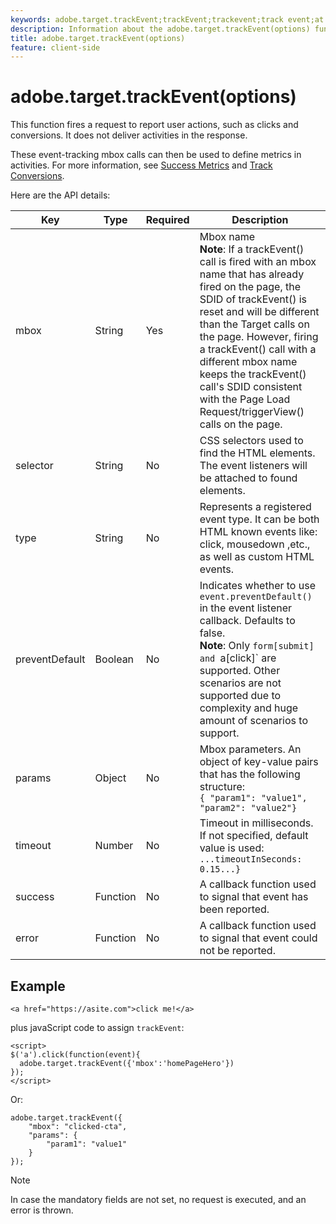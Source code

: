 ```yaml
---
keywords: adobe.target.trackEvent;trackEvent;trackevent;track event;at.js;functions;function;preventDefault;preventdefault;prevent default
description: Information about the adobe.target.trackEvent(options) function for the Adobe Target at.js JavaScript library.
title: adobe.target.trackEvent(options)
feature: client-side
---
```


# adobe.target.trackEvent(options)

This function fires a request to report user actions, such as clicks and conversions. It does not deliver activities in the response.

These event-tracking mbox calls can then be used to define metrics in activities. For more information, see [Success Metrics](/help/c-activities/r-success-metrics/success-metrics.md#reference_D011575C85DA48E989A244593D9B9924) and [Track Conversions](/help/c-implementing-target/c-implementing-target-for-client-side-web/how-to-deployatjs/implementing-target-without-a-tag-manager.md#task_E85D2F64FEB84201A594F2288FABF053).

Here are the API details:

| Key | Type | Required | Description |
|--- |--- |--- |--- |
|mbox|String|Yes|Mbox name<br>**Note**: If a trackEvent() call is fired with an mbox name that has already fired on the page, the SDID of trackEvent() is reset and will be different than the Target calls on the page. However, firing a trackEvent() call with a different mbox name keeps the trackEvent() call's SDID consistent with the Page Load Request/triggerView() calls on the page.|
|selector|String|No|CSS selectors used to find the HTML elements. The event listeners will be attached to found elements.|
|type|String|No|Represents a registered event type. It can be both HTML known events like: click, mousedown ,etc., as well as custom HTML events.|
|preventDefault|Boolean|No|Indicates whether to use `event.preventDefault()` in the event listener callback. Defaults to false.<br>**Note**: Only `form[submit] and `a[click]` are supported. Other scenarios are not supported due to complexity and huge amount of scenarios to support.|
|params|Object|No|Mbox parameters. An object of key-value pairs that has the following structure:<br>`{ "param1": "value1", "param2": "value2"}`|
|timeout|Number|No|Timeout in milliseconds.<br>If not specified, default value is used:<br>`...timeoutInSeconds: 0.15...}`|
|success|Function|No|A callback function used to signal that event has been reported.|
|error|Function|No|A callback function used to signal that event could not be reported.|

## Example

```
<a href="https://asite.com">click me!</a> 
```

plus javaScript code to assign `trackEvent`:

```
<script> 
$('a').click(function(event){ 
  adobe.target.trackEvent({'mbox':'homePageHero'}) 
}); 
</script> 
```

Or:

```
adobe.target.trackEvent({ 
    "mbox": "clicked-cta", 
    "params": { 
        "param1": "value1" 
    } 
});
```

>[!NOTE]
>
>In case the mandatory fields are not set, no request is executed, and an error is thrown.